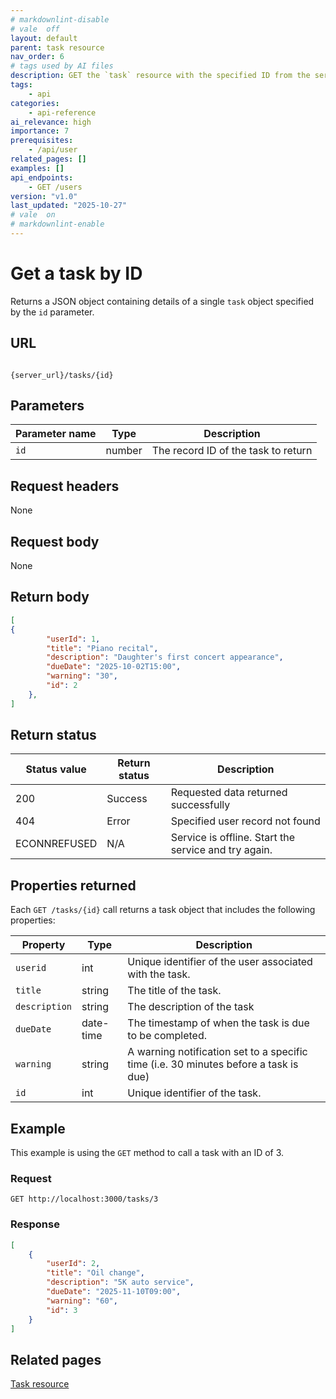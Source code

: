 ```yaml
---
# markdownlint-disable
# vale  off
layout: default
parent: task resource
nav_order: 6
# tags used by AI files
description: GET the `task` resource with the specified ID from the service
tags:
    - api
categories:
    - api-reference
ai_relevance: high
importance: 7
prerequisites:
    - /api/user
related_pages: []
examples: []
api_endpoints:
    - GET /users
version: "v1.0"
last_updated: "2025-10-27"
# vale  on
# markdownlint-enable
---
```


# Get a task by ID

Returns a JSON object containing details of a single `task` object specified by the `id` parameter.

## URL

```shell

{server_url}/tasks/{id}
```

## Parameters

| Parameter name | Type | Description |
| -------------- | ------ | ------------ |
| `id` | number | The record ID of the task to return |

## Request headers

None

## Request body

None

## Return body

```json
[
{
        "userId": 1,
        "title": "Piano recital",
        "description": "Daughter's first concert appearance",
        "dueDate": "2025-10-02T15:00",
        "warning": "30",
        "id": 2
    },
]
```

## Return status

| Status value | Return status | Description |
| ------------- | ----------- | ----------- |
| 200 | Success | Requested data returned successfully |
| 404 | Error | Specified user record not found |
|  ECONNREFUSED | N/A | Service is offline. Start the service and try again. |

## Properties returned

Each `GET /tasks/{id}` call returns a task object that includes the following properties:

| Property      | Type      | Description   |
| ------------  | -------   | ------------- |
| `userid`      | int       | Unique identifier of the user associated with the task. |
| `title`       | string    | The title of the task. |
| `description` | string    | The description of the task |
| `dueDate`     | date-time | The timestamp of when the task is due to be completed. |
| `warning`     | string    | A warning notification set to a specific time (i.e. 30 minutes before a task is due)|
| `id`          | int       | Unique identifier of the task. |

## Example

This example is using the `GET` method to call a task with an ID of 3.

### Request

```shell
GET http://localhost:3000/tasks/3
```

### Response

```json
[   
    {
        "userId": 2,
        "title": "Oil change",
        "description": "5K auto service",
        "dueDate": "2025-11-10T09:00",
        "warning": "60",
        "id": 3
    }   
]
```

## Related pages

[Task resource](task.md)

